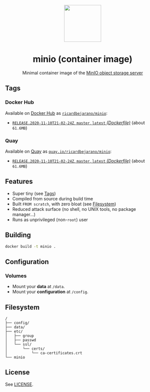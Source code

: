 <p align="center"><img src="https://emojipedia-us.s3.dualstack.us-west-1.amazonaws.com/thumbs/160/apple/198/peacock_1f99a.png" width="120px"></p>
<h1 align="center">minio (container image)</h1>
<p align="center">Minimal container image of the <a href="https://min.io/">MinIO object storage server</a></p>


## Tags

### Docker Hub

Available on [Docker Hub](https://hub.docker.com) as [`ricardbejarano/minio`](https://hub.docker.com/r/ricardbejarano/minio):

- [`RELEASE.2020-11-10T21-02-24Z`, `master`, `latest` *(Dockerfile)*](https://github.com/ricardbejarano/minio/blob/master/Dockerfile) (about `61.6MB`)

### Quay

Available on [Quay](https://quay.io) as [`quay.io/ricardbejarano/minio`](https://quay.io/repository/ricardbejarano/minio):

- [`RELEASE.2020-11-10T21-02-24Z`, `master`, `latest` *(Dockerfile)*](https://github.com/ricardbejarano/minio/blob/master/Dockerfile) (about `61.6MB`)


## Features

* Super tiny (see [Tags](#tags))
* Compiled from source during build time
* Built `FROM scratch`, with zero bloat (see [Filesystem](#filesystem))
* Reduced attack surface (no shell, no UNIX tools, no package manager...)
* Runs as unprivileged (non-`root`) user


## Building

```bash
docker build -t minio .
```


## Configuration

### Volumes

- Mount your **data** at `/data`.
- Mount your **configuration** at `/config`.


## Filesystem

```
/
├── config/
├── data/
├── etc/
│   ├── group
│   ├── passwd
│   └── ssl/
│       └── certs/
│           └── ca-certificates.crt
└── minio
```


## License

See [LICENSE](https://github.com/ricardbejarano/minio/blob/master/LICENSE).
